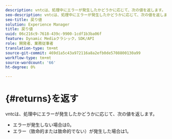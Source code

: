 ```yaml
---
description: vntcは、処理中にエラーが発生したかどうかに応じて、次の値を返します。
seo-description: vntcは、処理中にエラーが発生したかどうかに応じて、次の値を返します。
seo-title: 戻り値
solution: Experience Manager
title: 戻り値
uuid: 06c216c9-7618-439c-9900-1cdf1b3ba06f
feature: Dynamic Mediaクラシック，SDK/API
role: 開発者、業務従事者
translation-type: tm+mt
source-git-commit: 469d1a5c43a972116a8a2efb0de5708800130a99
workflow-type: tm+mt
source-wordcount: '66'
ht-degree: 0%

---
```



# {#returns}を返す

vntcは、処理中にエラーが発生したかどうかに応じて、次の値を返します。

* エラーが発生しない場合は0。
* エラー（致命的または致命的でない）が発生した場合は1。

